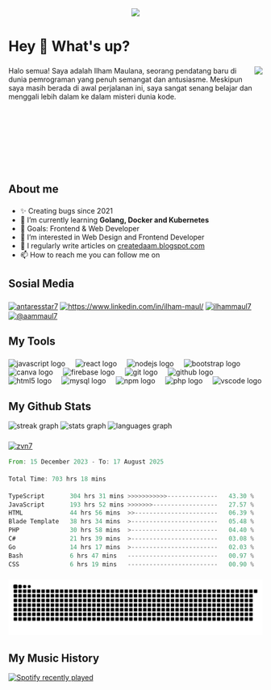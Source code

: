 <div align="center">
  <img src="https://profile-counter.glitch.me/zvn7/count.svg?"  />
</div>

###

<h1 align="left">Hey 👋 What's up?</h1>

###

<img align="right" height="200" src="https://images.unsplash.com/photo-1605379399642-870262d3d051?q=80&w=1812&auto=format&fit=crop&ixlib=rb-4.0.3&ixid=M3wxMjA3fDB8MHxwaG90by1wYWdlfHx8fGVufDB8fHx8fA%3D%3D"  />

<p align="left">Halo semua! Saya adalah Ilham Maulana, seorang pendatang baru di dunia pemrograman yang penuh semangat dan antusiasme. Meskipun saya masih berada di awal perjalanan ini, saya sangat senang belajar dan menggali lebih dalam ke dalam misteri dunia kode.</p>

###

<br clear="both">

<h2 align="left">About me</h2>

###

  - ✨ Creating bugs since 2021<br>
  - 🌱 I’m currently learning **Golang, Docker and Kubernetes**<br>
  - 🎯 Goals: Frontend & Web Developer<br>
  - 👀 I’m interested in Web Design and Frontend Developer<br>
  - 📝 I regularly write articles on [createdaam.blogspot.com](https://createdaam.blogspot.com/) <br>
  - 📫 How to reach me you can follow me on

###

<h2 align="left">Sosial Media</h2>

###
<div align="left">
  <a href="https://twitter.com/antaresstar7" target="blank"><img align="center" src="https://raw.githubusercontent.com/rahuldkjain/github-profile-readme-generator/master/src/images/icons/Social/twitter.svg" alt="antaresstar7" height="30" width="40" /></a>
<a href="https://www.linkedin.com/in/ilham-maul/" target="blank"><img align="center" src="https://raw.githubusercontent.com/rahuldkjain/github-profile-readme-generator/master/src/images/icons/Social/linked-in-alt.svg" alt="https://www.linkedin.com/in/ilham-maul/" height="30" width="40" /></a>
<a href="https://instagram.com/ilhammaul7" target="blank"><img align="center" src="https://raw.githubusercontent.com/rahuldkjain/github-profile-readme-generator/master/src/images/icons/Social/instagram.svg" alt="ilhammaul7" height="30" width="40" /></a>
<a href="https://medium.com/@aammaul7" target="blank"><img align="center" src="https://raw.githubusercontent.com/rahuldkjain/github-profile-readme-generator/master/src/images/icons/Social/medium.svg" alt="@aammaul7" height="30" width="40" /></a>
  
</div>

###

<h2 align="left">My Tools</h2>

###

<div align="left">
  <img src="https://cdn.jsdelivr.net/gh/devicons/devicon/icons/javascript/javascript-original.svg" height="40" alt="javascript logo"  />
  <img width="12" />
  <img src="https://cdn.jsdelivr.net/gh/devicons/devicon/icons/react/react-original.svg" height="40" alt="react logo"  />
  <img width="12" />
  <img src="https://cdn.jsdelivr.net/gh/devicons/devicon/icons/nodejs/nodejs-original.svg" height="40" alt="nodejs logo"  />
  <img width="12" />
  <img src="https://cdn.jsdelivr.net/gh/devicons/devicon/icons/bootstrap/bootstrap-original.svg" height="40" alt="bootstrap logo"  />
  <img width="12" />
  <img src="https://cdn.jsdelivr.net/gh/devicons/devicon/icons/canva/canva-original.svg" height="40" alt="canva logo"  />
  <img width="12" />
  <img src="https://cdn.jsdelivr.net/gh/devicons/devicon/icons/firebase/firebase-plain.svg" height="40" alt="firebase logo"  />
  <img width="12" />
  <img src="https://cdn.jsdelivr.net/gh/devicons/devicon/icons/git/git-original.svg" height="40" alt="git logo"  />
  <img width="12" />
  <img src="https://cdn.jsdelivr.net/gh/devicons/devicon/icons/github/github-original.svg" height="40" alt="github logo"  />
  <img width="12" />
  <img src="https://cdn.jsdelivr.net/gh/devicons/devicon/icons/html5/html5-original.svg" height="40" alt="html5 logo"  />
  <img width="12" />
  <img src="https://cdn.jsdelivr.net/gh/devicons/devicon/icons/mysql/mysql-original.svg" height="40" alt="mysql logo"  />
  <img width="12" />
  <img src="https://cdn.jsdelivr.net/gh/devicons/devicon/icons/npm/npm-original-wordmark.svg" height="40" alt="npm logo"  />
  <img width="12" />
  <img src="https://cdn.jsdelivr.net/gh/devicons/devicon/icons/php/php-original.svg" height="40" alt="php logo"  />
  <img width="12" />
  <img src="https://cdn.jsdelivr.net/gh/devicons/devicon/icons/vscode/vscode-original.svg" height="40" alt="vscode logo"  />
</div>

###

###
<h2 align="left">My Github Stats</h2>
<div align="left">
  <img src="https://streak-stats.demolab.com?user=zvn7&locale=en&mode=weekly&theme=react&hide_border=false&border_radius=5&order=3" height="150" alt="streak graph"  />
  <img src="https://github-readme-stats.vercel.app/api?username=zvn7&hide_title=false&hide_rank=false&show_icons=true&include_all_commits=true&count_private=true&disable_animations=false&theme=react&locale=en&hide_border=false&order=1&custom_title=My%20Stats" height="150" alt="stats graph"  />
  <img src="https://github-readme-stats.vercel.app/api/top-langs?username=zvn7&locale=en&hide_title=false&layout=compact&card_width=320&langs_count=5&theme=react&hide_border=false&order=2" height="150" alt="languages graph"  />
</div>

###

<p align="left"> <a href="https://github.com/ryo-ma/github-profile-trophy"><img src="https://github-profile-trophy.vercel.app/?username=zvn7" alt="zvn7" /></a> </p>

<!--START_SECTION:waka-->

```rust
From: 15 December 2023 - To: 17 August 2025

Total Time: 703 hrs 18 mins

TypeScript       304 hrs 31 mins >>>>>>>>>>>--------------   43.30 %
JavaScript       193 hrs 52 mins >>>>>>>------------------   27.57 %
HTML             44 hrs 56 mins  >>-----------------------   06.39 %
Blade Template   38 hrs 34 mins  >------------------------   05.48 %
PHP              30 hrs 58 mins  >------------------------   04.40 %
C#               21 hrs 39 mins  >------------------------   03.08 %
Go               14 hrs 17 mins  >------------------------   02.03 %
Bash             6 hrs 47 mins   -------------------------   00.97 %
CSS              6 hrs 19 mins   -------------------------   00.90 %
```

<!--END_SECTION:waka-->

###

<img src="https://raw.githubusercontent.com/zvn7/zvn7/output/snake.svg" alt="Snake animation" />

###

###
<h2 align="left">My Music History</h2>

 <div align="left">
  <a href="https://open.spotify.com/user/szkdgrdak2i2ylftujvzg893j">
    <img src="https://spotify-recently-played-readme.vercel.app/api?user=szkdgrdak2i2ylftujvzg893j&count=5&unique=false" alt="Spotify recently played"  />
  </a>
</div>

###


###

